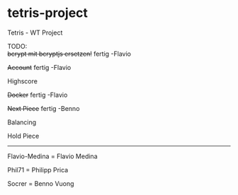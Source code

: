 # tetris-project
Tetris - WT Project  

TODO:  
~~bcrypt mit bcryptjs ersetzen!~~ fertig -Flavio

~~Account~~ fertig -Flavio

Highscore

~~Docker~~ fertig -Flavio

~~Next Piece~~ fertig -Benno  

Balancing  

Hold Piece  

----------

Flavio-Medina = Flavio Medina

Phil71 = Philipp Prica

Socrer = Benno Vuong
